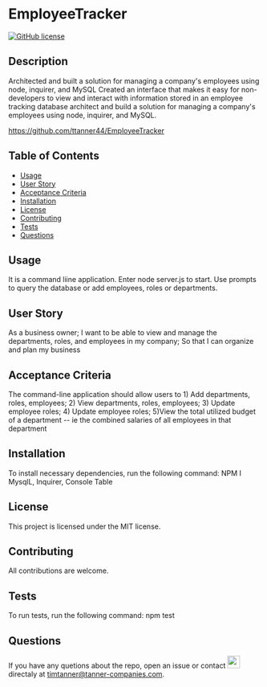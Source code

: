 
  # EmployeeTracker
  [![GitHub license](https://img.shields.io/badge/license-MIT-Blue.svg)](EmployeeTracker)
  
  ## Description
  Architected and built a solution for managing a company's employees using node, inquirer, and MySQL Created an interface that makes it easy for non-developers to view and interact with information stored in an employee tracking database architect and build a solution for managing a company's employees using node, inquirer, and MySQL.
  
  https://github.com/ttanner44/EmployeeTracker
  
  ## Table of Contents
  * [Usage](#Usage)
  * [User Story](#User-Story)
  * [Acceptance Criteria](#Acceptance-Criteria)
  * [Installation](#installation)
  * [License](#License)
  * [Contributing](#Contributing)
  * [Tests](#Tests)
  * [Questions](#Questions)
  
  ## Usage
  It is a command liine application.  Enter node server.js to start.  Use prompts to query the database or add employees, roles or departments.
  
  ## User Story
  As a business owner; I want to be able to view and manage the departments, roles, and employees in my company; So that I can organize and plan my business
  
  ## Acceptance Criteria
  The command-line application should allow users to 1) Add departments, roles, employees; 2) View departments, roles, employees; 3) Update employee roles; 4) Update employee roles; 5)View the total utilized budget of a department -- ie the combined salaries of all employees in that department
  
  ## Installation
  To install necessary dependencies, run the following command:
  NPM I MysqlL, Inquirer, Console Table 
  
  ## License
  This project is licensed under the  MIT license.
  
  ## Contributing
  All contributions are welcome.
  
  ## Tests
  To run tests, run the following command:
  npm test
  
  ## Questions
  
  If you have any quetions about the repo, open an issue or contact <img src="https://avatars2.githubusercontent.com/u/59519025?v=4" width="25" height="25"> directaly at timtanner@tanner-companies.com.